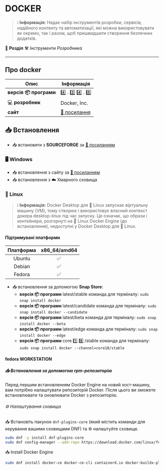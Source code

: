 # DOCKER


> :information_source: **Інформація:** Надає набір інструментів розробки, сервісів, надійного контенту та автоматизації, які можна використовувати як окремо, так і разом, щоб пришвидшити створення безпечних додатків.

:open_file_folder: **Розділ** :hammer_and_wrench: *Інструменти Розробника*

---

## Про docker

| Опис | Інформація |
| ---- | ---------- |
| **версія :package: програми** | :four: . :two: :four: . :zero: |
| :computer: **розробник** | Docker, Inc. |
| **сайт** | [:link: посилання](https://www.docker.com/) |

## :inbox_tray: Встановлення

- :inbox_tray: встановити з **SOURCEFORGE** за [:link: посиланням](https://sourceforge.net/projects/docker-compose.mirror/files/)

### :desktop_computer: Windows

- :inbox_tray: встановлення з сайту за [:link: посиланням](https://hub.docker.com/)
- :inbox_tray: встановлення з :cloud: Хмарного сховища

### :penguin: Linux

> :information_source: **Інформація:** Docker Desktop для :penguin: Linux запускає віртуальну машину (VM), тому створює і використовує власний контекст докера desktop-linux під час запуску.
>Це означає, що образи і контейнери, розгорнуті на :penguin: Linux Docker Engine (до встановлення), недоступні у Docker Desktop для :penguin: Linux.

#### Підтримувані платформи

| Платформа |    x86_64/amd64    |
|:---------:|:------------------:|
|  Ubuntu   | :white_check_mark: |
|  Debian   | :white_check_mark: |
|  Fedora   | :white_check_mark: |

- :inbox_tray: встановлення за допомогою **Snap Store**:
  - **версія :package: програми** latest/stable команда для терміналу: `sudo snap install docker`
  - **версія :package: програми** latest/candidate команда для терміналу: `sudo snap install docker --candidate`
  - **версія :package: програми** latest/beta команда для терміналу: `sudo snap install docker --beta`
  - **версія :package: програми** latest/edge команда для терміналу: `sudo snap install docker --edge`
  - **версія :package: програми** core :one: :eight: /stable команда для терміналу: `sudo snap install docker --channel=core18/stable`

#### fedora WORKSTATION

##### :inbox_tray: Встановлення за допомогою rpm-репозиторію

Перед першим встановленням Docker Engine на новий хост-машину, вам потрібно налаштувати репозиторій Docker. Після цього ви зможете встановлювати та оновлювати Docker з репозиторію.

###### :gear: Налаштування сховища

:inbox_tray: Встановіть пакунок `dnf-plugins-core` (який містить команди для керування вашими сховищами DNF) та :gear: налаштуйте сховище.

```bash
sudo dnf -y install dnf-plugins-core
sudo dnf config-manager --add-repo https://download.docker.com/linux/fedora/docker-ce.repo
```

:inbox_tray: Install Docker Engine

```bash
sudo dnf install docker-ce docker-ce-cli containerd.io docker-buildx-plugin docker-compose-plugin
```
